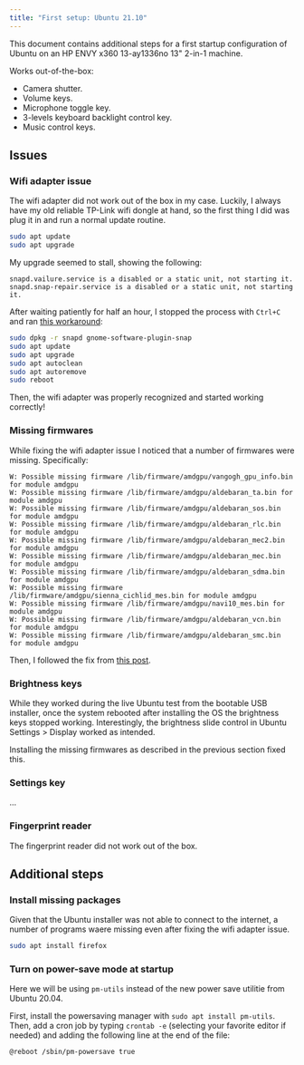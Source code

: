 ```yaml
---
title: "First setup: Ubuntu 21.10"
---
```


This document contains additional steps for a first startup configuration of Ubuntu on
an HP ENVY x360 13-ay1336no 13" 2-in-1 machine.

Works out-of-the-box:

- Camera shutter.
- Volume keys.
- Microphone toggle key.
- 3-levels keyboard backlight control key.
- Music control keys.

## Issues

### Wifi adapter issue

The wifi adapter did not work out of the box in my case. Luckily, I always have my old
reliable TP-Link wifi dongle at hand, so the first thing I did was plug it in and run
a normal update routine.

```bash
sudo apt update
sudo apt upgrade
```

My upgrade seemed to stall, showing the following:

```text
snapd.vailure.service is a disabled or a static unit, not starting it.
snapd.snap-repair.service is a disabled or a static unit, not starting it.
```

After waiting patiently for half an hour, I stopped the process with `Ctrl+C` and ran
[this workaround](https://bugs.launchpad.net/ubuntu/+source/snapd/+bug/1776622/comments/5):

```bash
sudo dpkg -r snapd gnome-software-plugin-snap
sudo apt update
sudo apt upgrade
sudo apt autoclean
sudo apt autoremove
sudo reboot
```

Then, the wifi adapter was properly recognized and started working correctly!

### Missing firmwares

While fixing the wifi adapter issue I noticed that a number of firmwares were missing. Specifically:

```text
W: Possible missing firmware /lib/firmware/amdgpu/vangogh_gpu_info.bin for module amdgpu
W: Possible missing firmware /lib/firmware/amdgpu/aldebaran_ta.bin for module amdgpu
W: Possible missing firmware /lib/firmware/amdgpu/aldebaran_sos.bin for module amdgpu
W: Possible missing firmware /lib/firmware/amdgpu/aldebaran_rlc.bin for module amdgpu
W: Possible missing firmware /lib/firmware/amdgpu/aldebaran_mec2.bin for module amdgpu
W: Possible missing firmware /lib/firmware/amdgpu/aldebaran_mec.bin for module amdgpu
W: Possible missing firmware /lib/firmware/amdgpu/aldebaran_sdma.bin for module amdgpu
W: Possible missing firmware /lib/firmware/amdgpu/sienna_cichlid_mes.bin for module amdgpu
W: Possible missing firmware /lib/firmware/amdgpu/navi10_mes.bin for module amdgpu
W: Possible missing firmware /lib/firmware/amdgpu/aldebaran_vcn.bin for module amdgpu
W: Possible missing firmware /lib/firmware/amdgpu/aldebaran_smc.bin for module amdgpu
```

Then, I followed the fix from [this post](https://askubuntu.com/a/1124256).

### Brightness keys

While they worked during the live Ubuntu test from the bootable USB installer, once the
system rebooted after installing the OS the brightness keys stopped working. Interestingly,
the brightness slide control in Ubuntu Settings > Display worked as intended.

Installing the missing firmwares as described in the previous section fixed this.

### Settings key

...

### Fingerprint reader

The fingerprint reader did not work out of the box.

## Additional steps

### Install missing packages

Given that the Ubuntu installer was not able to connect to the internet, a number of programs waere
missing even after fixing the wifi adapter issue.

```bash
sudo apt install firefox
```

### Turn on power-save mode at startup

Here we will be using `pm-utils` instead of the new power save utilitie from Ubuntu 20.04.

First, install the powersaving manager with `sudo apt install pm-utils`. Then, add a cron
job by typing `crontab -e` (selecting your favorite editor if needed) and adding the following
line at the end of the file:

```text
@reboot /sbin/pm-powersave true
```
